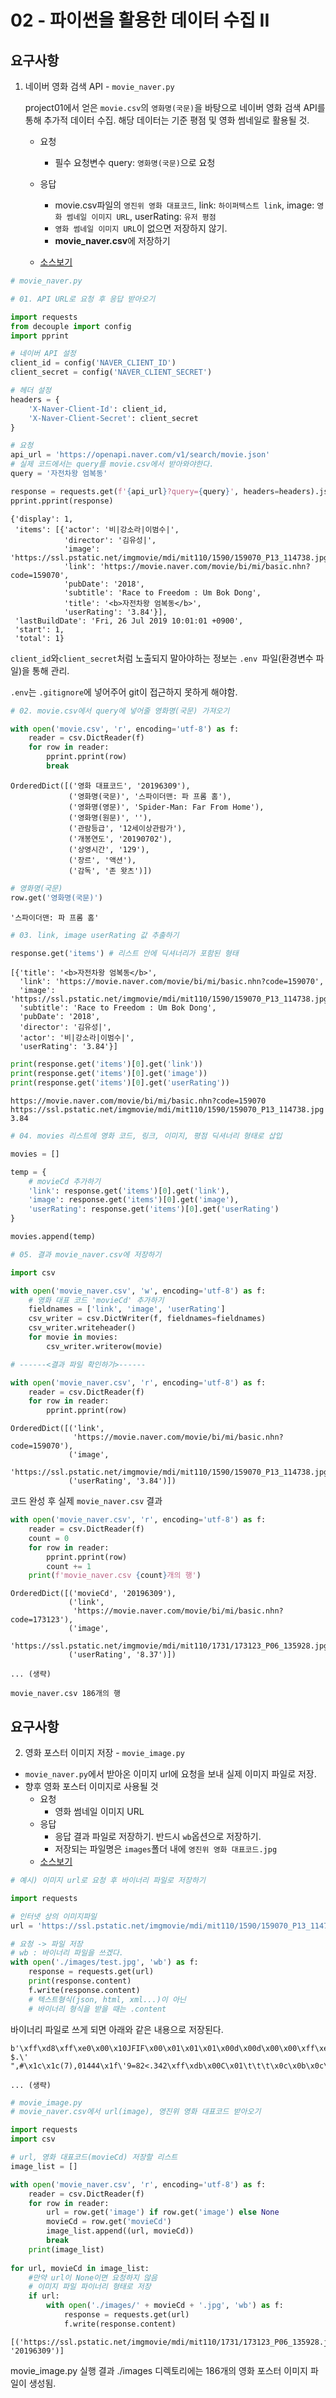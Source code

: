 
#  02 - 파이썬을 활용한 데이터 수집 II 


## 요구사항
1. 네이버 영화 검색 API - `movie_naver.py`

   project01에서 얻은 `movie.csv`의 `영화명(국문)`을 바탕으로 네이버 영화 검색 API를 통해 추가적 데이터 수집. 해당 데이터는 기준 평점 및 영화 썸네일로 활용될 것.

   * 요청
     * 필수 요청변수 query: `영화명(국문)`으로 요청
   * 응답
     * movie.csv파일의 `영진위 영화 대표코드`, link: `하이퍼텍스트 link`, image: `영화 썸네일 이미지 URL`, userRating: `유저 평점`
     * `영화 썸네일 이미지 URL`이 없으면 저장하지 않기.
     *  **movie_naver.csv**에 저장하기

   * [소스보기](./movie_naver.py)

```python
# movie_naver.py

# 01. API URL로 요청 후 응답 받아오기

import requests
from decouple import config
import pprint

# 네이버 API 설정
client_id = config('NAVER_CLIENT_ID')
client_secret = config('NAVER_CLIENT_SECRET')

# 헤더 설정
headers = {
    'X-Naver-Client-Id': client_id,
    'X-Naver-Client-Secret': client_secret
}

# 요청
api_url = 'https://openapi.naver.com/v1/search/movie.json'
# 실제 코드에서는 query를 movie.csv에서 받아와야한다.
query = '자전차왕 엄복동'

response = requests.get(f'{api_url}?query={query}', headers=headers).json()
pprint.pprint(response)
```

    {'display': 1,
     'items': [{'actor': '비|강소라|이범수|',
                'director': '김유성|',
                'image': 'https://ssl.pstatic.net/imgmovie/mdi/mit110/1590/159070_P13_114738.jpg',
                'link': 'https://movie.naver.com/movie/bi/mi/basic.nhn?code=159070',
                'pubDate': '2018',
                'subtitle': 'Race to Freedom : Um Bok Dong',
                'title': '<b>자전차왕 엄복동</b>',
                'userRating': '3.84'}],
     'lastBuildDate': 'Fri, 26 Jul 2019 10:01:01 +0900',
     'start': 1,
     'total': 1}

`client_id`와`client_secret`처럼 노출되지 말아야하는 정보는 `.env `파일(환경변수 파일)을 통해 관리. 

`.env`는 `.gitignore`에 넣어주어 git이 접근하지 못하게 해야함.


```python
# 02. movie.csv에서 query에 넣어줄 영화명(국문) 가져오기

with open('movie.csv', 'r', encoding='utf-8') as f:
    reader = csv.DictReader(f)
    for row in reader:
        pprint.pprint(row)
        break
```

    OrderedDict([('영화 대표코드', '20196309'),
                 ('영화명(국문)', '스파이더맨: 파 프롬 홈'),
                 ('영화명(영문)', 'Spider-Man: Far From Home'),
                 ('영화명(원문)', ''),
                 ('관람등급', '12세이상관람가'),
                 ('개봉연도', '20190702'),
                 ('상영시간', '129'),
                 ('장르', '액션'),
                 ('감독', '존 왓츠')])

```python
# 영화명(국문)
row.get('영화명(국문)')
```


    '스파이더맨: 파 프롬 홈'




```python
# 03. link, image userRating 값 추출하기

response.get('items') # 리스트 안에 딕셔너리가 포함된 형태
```


    [{'title': '<b>자전차왕 엄복동</b>',
      'link': 'https://movie.naver.com/movie/bi/mi/basic.nhn?code=159070',
      'image': 'https://ssl.pstatic.net/imgmovie/mdi/mit110/1590/159070_P13_114738.jpg',
      'subtitle': 'Race to Freedom : Um Bok Dong',
      'pubDate': '2018',
      'director': '김유성|',
      'actor': '비|강소라|이범수|',
      'userRating': '3.84'}]


```python
print(response.get('items')[0].get('link'))
print(response.get('items')[0].get('image'))
print(response.get('items')[0].get('userRating'))
```

    https://movie.naver.com/movie/bi/mi/basic.nhn?code=159070
    https://ssl.pstatic.net/imgmovie/mdi/mit110/1590/159070_P13_114738.jpg
    3.84



```python
# 04. movies 리스트에 영화 코드, 링크, 이미지, 평점 딕셔너리 형태로 삽입

movies = []

temp = {
    # movieCd 추가하기
    'link': response.get('items')[0].get('link'),
    'image': response.get('items')[0].get('image'),
    'userRating': response.get('items')[0].get('userRating')
}

movies.append(temp)
```


```python
# 05. 결과 movie_naver.csv에 저장하기

import csv

with open('movie_naver.csv', 'w', encoding='utf-8') as f:
    # 영화 대표 코드 'movieCd' 추가하기
    fieldnames = ['link', 'image', 'userRating']
    csv_writer = csv.DictWriter(f, fieldnames=fieldnames)
    csv_writer.writeheader()
    for movie in movies:
        csv_writer.writerow(movie)
```


```python
# ------<결과 파일 확인하기>------

with open('movie_naver.csv', 'r', encoding='utf-8') as f:
    reader = csv.DictReader(f)
    for row in reader:
        pprint.pprint(row)
```

    OrderedDict([('link',
                  'https://movie.naver.com/movie/bi/mi/basic.nhn?code=159070'),
                 ('image',
                  'https://ssl.pstatic.net/imgmovie/mdi/mit110/1590/159070_P13_114738.jpg'),
                 ('userRating', '3.84')])


코드 완성 후 실제 `movie_naver.csv` 결과


```python
with open('movie_naver.csv', 'r', encoding='utf-8') as f:
    reader = csv.DictReader(f)
    count = 0
    for row in reader:
        pprint.pprint(row)
        count += 1
    print(f'movie_naver.csv {count}개의 행')
```

    OrderedDict([('movieCd', '20196309'),
                 ('link',
                  'https://movie.naver.com/movie/bi/mi/basic.nhn?code=173123'),
                 ('image',
                  'https://ssl.pstatic.net/imgmovie/mdi/mit110/1731/173123_P06_135928.jpg'),
                 ('userRating', '8.37')])
                 
    ... (생략)
    
    movie_naver.csv 186개의 행



## 요구사항

2. 영화 포스터 이미지 저장 -  `movie_image.py`

* `movie_naver.py`에서 받아온 이미지 url에 요청을 보내 실제 이미지 파일로 저장. 
* 향후 영화 포스터 이미지로 사용될 것
  * 요청
    * 영화 썸네일 이미지 URL
  * 응답
    * 응답 결과 파일로 저장하기. 반드시 `wb`옵션으로 저장하기.
    * 저장되는 파일명은 `images`폴더 내에 `영진위 영화 대표코드.jpg`    
  * [소스보기](./movie_image.py)   



```python
# 예시) 이미지 url로 요청 후 바이너리 파일로 저장하기 

import requests

# 인터넷 상의 이미지파일
url = 'https://ssl.pstatic.net/imgmovie/mdi/mit110/1590/159070_P13_114738.jpg'

# 요청 -> 파일 저장
# wb : 바이너리 파일을 쓰겠다.
with open('./images/test.jpg', 'wb') as f:
    response = requests.get(url)
    print(response.content)
    f.write(response.content) 
    # 텍스트형식(json, html, xml...)이 아닌 
    # 바이너리 형식을 받을 때는 .content
```

바이너리 파일로 쓰게 되면 아래와 같은 내용으로 저장된다.

    b'\xff\xd8\xff\xe0\x00\x10JFIF\x00\x01\x01\x01\x00d\x00d\x00\x00\xff\xec\x00\x11Ducky\x00\x01\x00\x04\x00\x00\x00\x1e\x00\x00\xff\xdb\x00C\x00\x08\x06\x06\x07\x06\x05\x08\x07\x07\x07\t\t\x08\n\x0c\x14\r\x0c\x0b\x0b\x0c\x19\x12\x13\x0f\x14\x1d\x1a\x1f\x1e\x1d\x1a\x1c\x1c $.\' ",#\x1c\x1c(7),01444\x1f\'9=82<.342\xff\xdb\x00C\x01\t\t\t\x0c\x0b\x0c\x18\r\r\x182!\x1c!22222222222222222222222222222222222222222222222222\xff\xc0\x00\x11\x08\x00\x9d\x00n\x03\x01"\x00\x02\x11\x01\x03\x11\x01\xff\xc4\x00\x1c\x00\x00\x02\x03\x01\x01\x01\x01\x00\x00\x00\x00\x00\x00\x00\x00\x00\x04\x05\x03\x06\x07\x02\x01\x00\x08\xff\xc4\x00;\x10\x00\x02\x
    
    ... (생략)



```python
# movie_image.py
# movie_naver.csv에서 url(image), 영진위 영화 대표코드 받아오기

import requests
import csv

# url, 영화 대표코드(movieCd) 저장할 리스트
image_list = []

with open('movie_naver.csv', 'r', encoding='utf-8') as f:
    reader = csv.DictReader(f)
    for row in reader:
        url = row.get('image') if row.get('image') else None
        movieCd = row.get('movieCd')
        image_list.append((url, movieCd))
        break
    print(image_list)
    
for url, movieCd in image_list:
    #만약 url이 None이면 요청하지 않음
    # 이미지 파일 파이너리 형태로 저장
    if url:
        with open('./images/' + movieCd + '.jpg', 'wb') as f:
            response = requests.get(url)
            f.write(response.content)
```

    [('https://ssl.pstatic.net/imgmovie/mdi/mit110/1731/173123_P06_135928.jpg', '20196309')]


movie_image.py 실행 결과 ./images 디렉토리에는 186개의 영화 포스터 이미지 파일이 생성됨.

